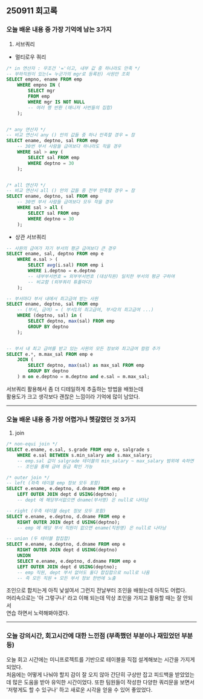 ## 250911 회고록


### 오늘 배운 내용 중 가장 기억에 남는 3가지

1. 서브쿼리

* 멀티로우 쿼리

```sql
/* in 연산자 : 무조건 '='이고, 내부 값 중 하나라도 만족 */
-- 부하직원이 있는(= 누군가의 mgr로 등록된) 사원만 조회
SELECT empno, ename FROM emp
    WHERE empno IN (
        SELECT mgr
        FROM emp
        WHERE mgr IS NOT NULL   
        -- 여러 행 반환 (매니저 사번들의 집합)
    );


/* any 연산자 */
-- 비교 연산시 any () 안의 값들 중 하나 만족할 경우 = 참
SELECT ename, deptno, sal FROM emp
    -- 30번 부서 사람들 급여보다 하나라도 작을 경우
    WHERE sal > any (
        SELECT sal FROM emp
        WHERE deptno = 30
    );


/* all 연산자 */
-- 비교 연산시 all () 안의 값들 중 전부 만족할 경우 = 참
SELECT ename, deptno, sal FROM emp
    -- 30번 부서 사람들 급여보다 모두 작을 경우
    WHERE sal > all (
        SELECT sal FROM emp
        WHERE deptno = 30
    );
```

* 상관 서브쿼리

```sql
-- 사원의 급여가 자기 부서의 평균 급여보다 큰 경우
SELECT ename, sal, deptno FROM emp e
    WHERE e.sal > (
        SELECT avg(i.sal) FROM emp i
        WHERE i.deptno = e.deptno
        -- 내부부서번호 = 외부부서번호 (대상직원) 일치한 부서의 평균 구하여
        -- 비교함 (외부쿼리 튜플마다)
    );

-- 부서마다 부서 내에서 최고급여 받는 사원
SELECT ename, deptno, sal FROM emp
    -- (부서, 급여) = ( 부서1의 최고급여, 부서2의 최고급여 ...)
    WHERE (deptno, sal) in (
        SELECT deptno, max(sal) FROM emp
        GROUP BY deptno
    );


-- 부서 내 최고 급여를 받고 있는 사원의 모든 정보와 최고급여 컬럼 추가
SELECT e.*, m.max_sal FROM emp e
    JOIN (
        SELECT deptno, max(sal) as max_sal FROM emp
        GROUP BY deptno
    ) m on e.deptno = m.deptno and e.sal = m.max_sal; 
```

서브쿼리 활용해서 좀 더 디테일하게 추출하는 방법을 배웠는데 <br>
활용도가 크고 생각보다 괜찮은 느낌이라 기억에 많이 남았다.

---

### 오늘 배운 내용 중 가장 어렵거나 헷갈렸던 것 3가지

1. join

```sql
/* non-equi join */
SELECT e.ename, e.sal, s.grade FROM emp e, salgrade s
    WHERE e.sal BETWEEN s.min_salary and s.max_salary;
    -- emp.sal 값이 salgrade 테이블의 min_salary ~ max_salary 범위에 속하면 매칭
    -- 조인을 통해 급여 등급 확인 가능

/* outer join */
-- left (좌측 테이블 emp 정보 모두 포함)
SELECT e.ename, e.deptno, d.dname FROM emp e
    LEFT OUTER JOIN dept d USING(deptno);
    -- dept 에 해당부서없으면 dname(부서명) 은 null로 나타남

-- right (우측 테이블 dept 정보 모두 포함)
SELECT e.ename, e.deptno, d.dname FROM emp e
    RIGHT OUTER JOIN dept d USING(deptno);
    -- emp 에 해당 부서 직원이 없으면 ename(직원명) 은 null로 나타남

-- union (두 테이블 합집합)
SELECT e.ename, e.deptno, d.dname FROM emp e
    RIGHT OUTER JOIN dept d USING(deptno)
    UNION
    SELECT e.ename, e.deptno, d.dname FROM emp e
    LEFT OUTER JOIN dept d USING(deptno);
    -- emp 직원, dept 부서 없어도 둘다 합집합으로 null로 나옴
    -- 즉 모든 직원 + 모든 부서 정보 한번에 노출
```

조인으로 합치는게 아직 낯설여서 그런지 전날부터 조인을 배웠는데 아직도 어렵다.<br>
머리속으로는 '아 그렇구나' 라고 이해 되는데 막상 조인을 가지고 활용할 때는 잘 안되서 <br>
연습 하면서 노력해봐야겠다.



---
   
### 오늘 강의시간, 회고시간에 대한 느낀점 (부족했던 부분이나 재밌었던 부분 등)

오늘 회고 시간에는 미니프로젝트를 기반으로 테이블을 직접 설계해보는 시간을 가지게 되었다. <br>
처음에는 어떻게 나눠야 할지 감이 잘 오지 않아 간단히 구상만 잡고 
피드백을 받았었는데 많은 도움을 받아 유익한 시간이었다.
또한 팀원들이 작성한 다양한 쿼리문을 보면서 '저렇게도 할 수 있구나' 하고 새로운 시각을 얻을 수 있어 좋았었다.

